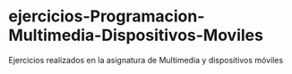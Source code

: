 # ejercicios-Programacion-Multimedia-Dispositivos-Moviles
Ejercicios realizados en la asignatura de Multimedia y dispositivos móviles
